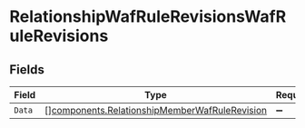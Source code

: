 # RelationshipWafRuleRevisionsWafRuleRevisions


## Fields

| Field                                                                                                          | Type                                                                                                           | Required                                                                                                       | Description                                                                                                    |
| -------------------------------------------------------------------------------------------------------------- | -------------------------------------------------------------------------------------------------------------- | -------------------------------------------------------------------------------------------------------------- | -------------------------------------------------------------------------------------------------------------- |
| `Data`                                                                                                         | [][components.RelationshipMemberWafRuleRevision](../../models/components/relationshipmemberwafrulerevision.md) | :heavy_minus_sign:                                                                                             | N/A                                                                                                            |